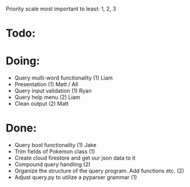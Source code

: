 Priority scale most important to least: 1, 2, 3

# Todo:

# Doing:
* Query multi-word functionality (1) Liam
* Presentation (1) Matt / All
* Query input validation (1) Ryan
* Query help menu (2) Liam
* Clean output (2) Matt

# Done:
* Query bool functionality (1) Jake
* Trim fields of Pokemon class (1)
* Create cloud firestore and get our json data to it
* Compound query handling (2)
* Organize the structure of the query program. Add functions etc. (2)
* Adjust query.py to utilize a pyparser grammar (1)